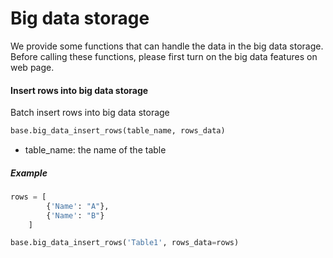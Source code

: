 # Big data storage

We provide some functions that can handle the data in the big data storage. Before calling these functions, please first turn on the big data features on web page.

#### Insert rows into big data storage

Batch insert rows into big data storage

```python
base.big_data_insert_rows(table_name, rows_data)
```

* table_name: the name of the table


##### Example

```python
rows = [
        {'Name': "A"},
        {'Name': "B"}
    ]

base.big_data_insert_rows('Table1', rows_data=rows)
```

